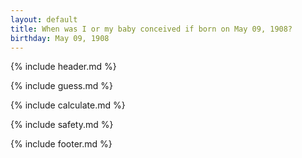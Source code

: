 ```yaml
---
layout: default
title: When was I or my baby conceived if born on May 09, 1908?
birthday: May 09, 1908
---
```


{% include header.md %}

{% include guess.md %}

{% include calculate.md %}

{% include safety.md %}

{% include footer.md %}



